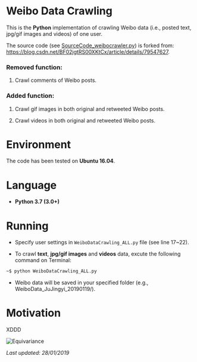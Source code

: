 # Weibo Data Crawling

This is the **Python** implementation of crawling Weibo data (i.e., posted text, jpg/gif images and videos) of one user.

The source code (see [SourceCode_weibocrawler.py](https://github.com/HeZhang1994/weibo-data-crawling/blob/master/SourceCode_weibocrawler.py)) is forked from: https://blog.csdn.net/BF02jgtRS00XKtCx/article/details/79547627.

### Removed function: 

1. Crawl comments of Weibo posts.

### Added function: 

1. Crawl gif images in both original and retweeted Weibo posts.

2. Crawl videos in both original and retweeted Weibo posts.

# Environment

The code has been tested on **Ubuntu 16.04**.

# Language

* __Python 3.7 (3.0+)__

# Running

* Specify user settings in ```WeiboDataCrawling_ALL.py``` file (see line 17~22).

* To crawl **text**, **jpg/gif images** and **videos** data, excute the following command on Terminal:
```bash
~$ python WeiboDataCrawling_ALL.py
```
* Weibo data will be saved in your specified folder (e.g., WeiboData_JuJingyi_20190119/).

# Motivation

XDDD

![Equivariance](https://github.com/HeZhang1994/weibo-data-crawling/blob/master/JuJingyi.jpg)

<i>Last updated: 28/01/2019</i>
